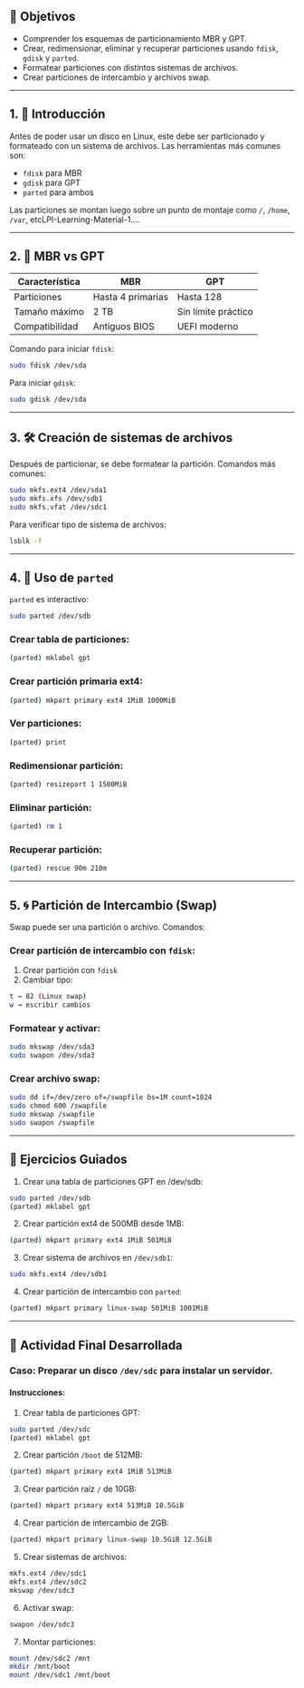 
## 🎯 Objetivos

- Comprender los esquemas de particionamiento MBR y GPT.
- Crear, redimensionar, eliminar y recuperar particiones usando `fdisk`, `gdisk` y `parted`.
- Formatear particiones con distintos sistemas de archivos.
- Crear particiones de intercambio y archivos swap.

---

## 1. 📘 Introducción

Antes de poder usar un disco en Linux, este debe ser particionado y formateado con un sistema de archivos. Las herramientas más comunes son:

- `fdisk` para MBR
- `gdisk` para GPT
- `parted` para ambos

Las particiones se montan luego sobre un punto de montaje como `/`, `/home`, `/var`, etcLPI-Learning-Material-1….

---

## 2. 🧱 MBR vs GPT

|Característica|MBR|GPT|
|---|---|---|
|Particiones|Hasta 4 primarias|Hasta 128|
|Tamaño máximo|2 TB|Sin límite práctico|
|Compatibilidad|Antiguos BIOS|UEFI moderno|

Comando para iniciar `fdisk`:

```bash
sudo fdisk /dev/sda
```

Para iniciar `gdisk`:

```bash
sudo gdisk /dev/sda
```

---

## 3. 🛠 Creación de sistemas de archivos

Después de particionar, se debe formatear la partición. Comandos más comunes:

```bash
sudo mkfs.ext4 /dev/sda1
sudo mkfs.xfs /dev/sdb1
sudo mkfs.vfat /dev/sdc1
```

Para verificar tipo de sistema de archivos:

```bash
lsblk -f
```

---

## 4. 🧰 Uso de `parted`

`parted` es interactivo:

```bash
sudo parted /dev/sdb
```

### Crear tabla de particiones:

```bash
(parted) mklabel gpt
```

### Crear partición primaria ext4:

```bash
(parted) mkpart primary ext4 1MiB 1000MiB
```

### Ver particiones:

```bash
(parted) print
```

### Redimensionar partición:

```bash
(parted) resizepart 1 1500MiB
```

### Eliminar partición:

```bash
(parted) rm 1
```

### Recuperar partición:

```bash
(parted) rescue 90m 210m
```

---

## 5. 🌀 Partición de Intercambio (Swap)

Swap puede ser una partición o archivo. Comandos:

### Crear partición de intercambio con `fdisk`:

1. Crear partición con `fdisk`
2. Cambiar tipo:

```bash
t → 82 (Linux swap)
w → escribir cambios
```

### Formatear y activar:

```bash
sudo mkswap /dev/sda3
sudo swapon /dev/sda3
```

### Crear archivo swap:

```bash
sudo dd if=/dev/zero of=/swapfile bs=1M count=1024
sudo chmod 600 /swapfile
sudo mkswap /swapfile
sudo swapon /swapfile
```

---

## 🧪 Ejercicios Guiados

1. Crear una tabla de particiones GPT en /dev/sdb:

```bash
sudo parted /dev/sdb
(parted) mklabel gpt
```

2. Crear partición ext4 de 500MB desde 1MB:

```bash
(parted) mkpart primary ext4 1MiB 501MiB
```

3. Crear sistema de archivos en `/dev/sdb1`:

```bash
sudo mkfs.ext4 /dev/sdb1
```

4. Crear partición de intercambio con `parted`:

```bash
(parted) mkpart primary linux-swap 501MiB 1001MiB
```

---

## 🎯 Actividad Final Desarrollada

### Caso: Preparar un disco `/dev/sdc` para instalar un servidor.

#### Instrucciones:

1. Crear tabla de particiones GPT:

```bash
sudo parted /dev/sdc
(parted) mklabel gpt
```

2. Crear partición `/boot` de 512MB:

```bash
(parted) mkpart primary ext4 1MiB 513MiB
```

3. Crear partición raíz `/` de 10GB:

```bash
(parted) mkpart primary ext4 513MiB 10.5GiB
```

4. Crear partición de intercambio de 2GB:

```bash
(parted) mkpart primary linux-swap 10.5GiB 12.5GiB
```

5. Crear sistemas de archivos:

```bash
mkfs.ext4 /dev/sdc1
mkfs.ext4 /dev/sdc2
mkswap /dev/sdc3
```

6. Activar swap:

```bash
swapon /dev/sdc3
```

7. Montar particiones:

```bash
mount /dev/sdc2 /mnt
mkdir /mnt/boot
mount /dev/sdc1 /mnt/boot
```